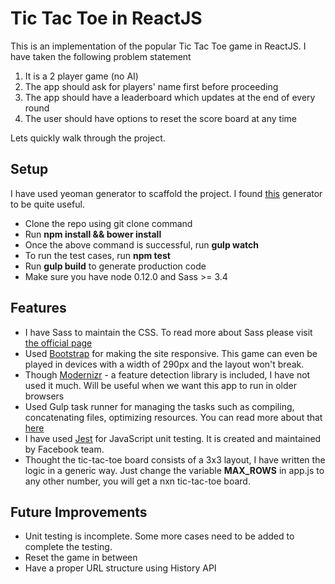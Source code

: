 Tic Tac Toe in ReactJS
===================

This is an implementation of the popular Tic Tac Toe game in ReactJS. I have taken the following problem statement

 1. It is a 2 player game (no AI)
 2. The app should ask for players' name first before proceeding
 3. The app should have a leaderboard which updates at the end of every round
 4. The user should have options to reset the score board at any time
 
Lets quickly walk through the project.

Setup
-------------

I have used yeoman generator to scaffold the project. I found [this](https://github.com/randylien/generator-react-gulp-browserify) generator to be quite useful.

 - Clone the repo using git clone command
 - Run **npm install && bower install** 
 - Once the above command is successful, run **gulp watch**
 - To run the test cases, run **npm test**
 - Run **gulp build** to generate production code
 - Make sure you have node 0.12.0 and Sass >= 3.4
 
Features
-------------
 - I have Sass to maintain the CSS. To read more about Sass please visit [the official page](http://sass-lang.com/)
 - Used [Bootstrap](http://getbootstrap.com/) for making the site responsive. This game can even be played in devices with a width of 290px and the layout won't break.
 - Though [Modernizr](https://modernizr.com/) - a feature detection library is included, I have not used it much. Will be useful when we want this app to run in older browsers
 - Used Gulp task runner for managing the tasks such as compiling, concatenating files, optimizing resources. You can read more about that [here](http://gulpjs.com/)
 - I have used [Jest](http://facebook.github.io/jest/) for JavaScript unit testing. It is created and maintained by Facebook team.
 - Thought the tic-tac-toe board consists of a 3x3 layout, I have written the logic in a generic way. Just change the variable **MAX_ROWS** in app.js to any other number, you will get a nxn tic-tac-toe board.

Future Improvements
-------------

 - Unit testing is incomplete. Some more cases need to be added to complete the testing.
 - Reset the game in between
 - Have a proper URL structure using History API